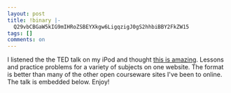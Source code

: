 ```yaml
---
layout: post
title: !binary |-
  Q29vbCBGaW5kIG9mIHRoZSBEYXkgw6LigqzigJ0gS2hhbiBBY2FkZW15
tags: []
comments: on
---
```

I listened the the TED talk on my iPod and thought <a href="http://www.khanacademy.org/">this is amazing</a>. Lessons and practice problems for a variety of subjects on one website. The format is better than many of the other open courseware sites I've been to online. The talk is embedded below. Enjoy!

<object width="640" height="390"><param name="movie" value="http://www.youtube.com/v/gM95HHI4gLk&rel=0&hl=en_US&feature=player_embedded&version=3"></param><param name="allowFullScreen" value="true"></param><param name="allowScriptAccess" value="always"></param><embed src="http://www.youtube.com/v/gM95HHI4gLk&rel=0&hl=en_US&feature=player_embedded&version=3" type="application/x-shockwave-flash" allowfullscreen="true" allowScriptAccess="always" width="640" height="390"></embed></object> 
